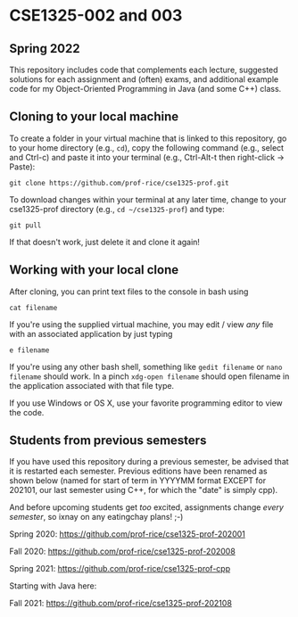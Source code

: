 # CSE1325-002 and 003
## Spring 2022

This repository includes code that complements each lecture, suggested solutions for each assignment and (often) exams, and additional example code for my Object-Oriented Programming in Java (and some C++) class.

## Cloning to your local machine

To create a folder in your virtual machine that is linked to this repository, go to your home directory (e.g., ``cd``), copy the following command (e.g., select and Ctrl-c) and paste it into your terminal (e.g., Ctrl-Alt-t then right-click -> Paste):

``git clone https://github.com/prof-rice/cse1325-prof.git``

To download changes within your terminal at any later time, change to your cse1325-prof directory (e.g., `cd ~/cse1325-prof`) and type:

``git pull``

If that doesn't work, just delete it and clone it again!

## Working with your local clone

After cloning, you can print text files to the console in bash using

``cat filename``

If you're using the supplied virtual machine, you may edit / view *any* file with an associated application by just typing 

``e filename``

If you're using any other bash shell, something like ``gedit filename`` or ``nano filename`` should work. In a pinch ``xdg-open filename`` should open filename in the application associated with that file type.

If you use Windows or OS X, use your favorite programming editor to view the code.

## Students from previous semesters

If you have used this repository during a previous semester, be advised that it is restarted each semester. Previous editions have been renamed as shown below (named for start of term in YYYYMM format EXCEPT for 202101, our last semester using C++, for which the "date" is simply cpp). 

And before upcoming students get *too* excited, assignments change *every semester*, so ixnay on any eatingchay plans! ;-) 

Spring 2020: https://github.com/prof-rice/cse1325-prof-202001

Fall 2020: https://github.com/prof-rice/cse1325-prof-202008

Spring 2021: https://github.com/prof-rice/cse1325-prof-cpp

Starting with Java here:

Fall 2021: https://github.com/prof-rice/cse1325-prof-202108




